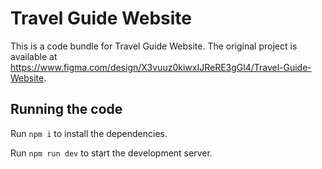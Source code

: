 
  # Travel Guide Website

  This is a code bundle for Travel Guide Website. The original project is available at https://www.figma.com/design/X3vuuz0kiwxIJReRE3gGl4/Travel-Guide-Website.

  ## Running the code

  Run `npm i` to install the dependencies.

  Run `npm run dev` to start the development server.
  